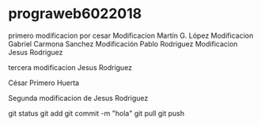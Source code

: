 ﻿# prograweb6022018
primero modificacion por cesar
Modificacion Martín G. López
Modificacion Gabriel Carmona Sanchez
Modificación Pablo Rodriguez
Modificacion Jesus Rodriguez

tercera modificacion Jesus Rodriguez

César Primero Huerta

Segunda modificacion de Jesus Rodriguez

git status
git add
git commit -m "hola"
git pull
git push